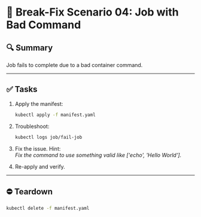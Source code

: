 # 🧩 Break-Fix Scenario 04: Job with Bad Command

## 🔍 Summary

Job fails to complete due to a bad container command.

---

## ✅ Tasks

1. Apply the manifest:  
   ```bash
   kubectl apply -f manifest.yaml
   ```

2. Troubleshoot:  
   ```bash
   kubectl logs job/fail-job
   ```

3. Fix the issue. Hint:  
   _Fix the command to use something valid like ['echo', 'Hello World']._

4. Re-apply and verify.

---

## ⛔ Teardown

```bash
kubectl delete -f manifest.yaml
```
